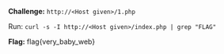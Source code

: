 **Challenge:** `http://<Host given>/1.php`

Run: `curl -s -I http://<Host given>/index.php | grep "FLAG"`

**Flag:** flag{very_baby_web}
